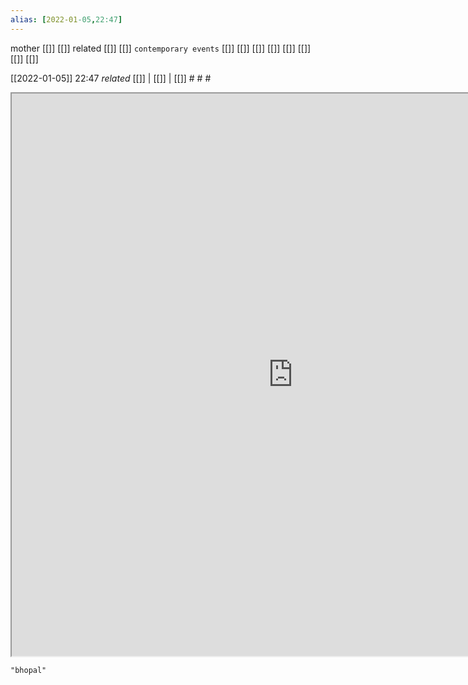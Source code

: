 ```yaml
---
alias: [2022-01-05,22:47]
---
```

 mother [[]] [[]]
 related [[]] [[]]
 `contemporary events` [[]] [[]] [[]] [[]] [[]] [[]] [[]] [[]]

[[2022-01-05]] 22:47 _related_ [[]] | [[]] | [[]] # # #
<iframe src="https://duckduckgo.com/?t=ffab&q=bhopal&ia=web&iaxm=about" width="900" height="900" ></iframe>

```query
"bhopal"
```